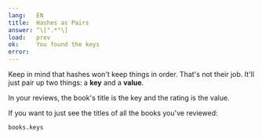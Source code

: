 ```yaml
---
lang:   EN
title:  Hashes as Pairs
answer: ^\[".*"\]
load:   prev
ok:     You found the keys
error:  
---
```


Keep in mind that hashes won't keep things in order. That's not their job. It'll just pair up
two things: a __key__ and a __value__.

In your reviews, the book's title is the key and the rating is the value.

If you want to just see the titles of all the books you've reviewed:

    books.keys

